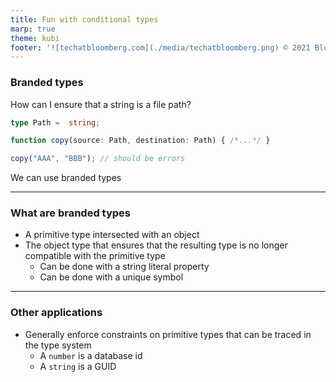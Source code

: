 ```yaml
---
title: Fun with conditional types
marp: true
theme: kubi
footer: '![techatbloomberg.com](./media/techatbloomberg.png) © 2021 Bloomberg Finance L.P. All rights reserved. ![techatbloomberg.com](./media/bloomberg.png)'
---
```


### Branded types

<question>

How can I ensure that a string is a file path?

```ts
type Path =  string;

function copy(source: Path, destination: Path) { /*...*/ }

copy("AAA", "BBB"); // should be errors
```

</question>

<answer>

We can use branded types

</answer>

----

### What are branded types

* A primitive type intersected with an object
* The object type that ensures that the resulting type is no longer compatible with the primitive type
    * Can be done with a string literal property
    * Can be done with a unique symbol

---

### Other applications

* Generally enforce constraints on primitive types that can be traced in the type system
    * A `number` is a database id
    * A `string` is a GUID

